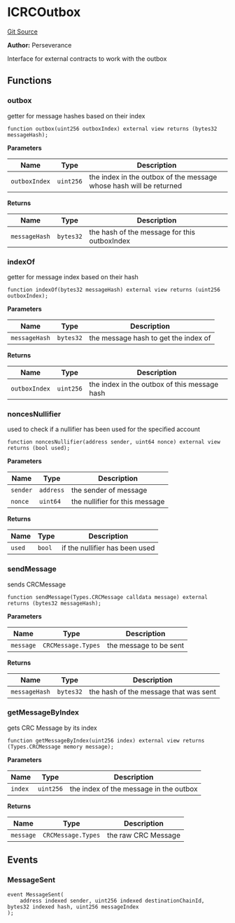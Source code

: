 # ICRCOutbox
[Git Source](https://github.com/LimeChain/crc-protocol/blob/0433ea433f562c1a7a34816f3e2c7926f9fa24dd/src/crc-messages/interfaces/ICRCOutbox.sol)

**Author:**
Perseverance

Interface for external contracts to work with the outbox


## Functions
### outbox

getter for message hashes based on their index


```solidity
function outbox(uint256 outboxIndex) external view returns (bytes32 messageHash);
```
**Parameters**

|Name|Type|Description|
|----|----|-----------|
|`outboxIndex`|`uint256`|the index in the outbox of the message whose hash will be returned|

**Returns**

|Name|Type|Description|
|----|----|-----------|
|`messageHash`|`bytes32`|the hash of the message for this outboxIndex|


### indexOf

getter for message index based on their hash


```solidity
function indexOf(bytes32 messageHash) external view returns (uint256 outboxIndex);
```
**Parameters**

|Name|Type|Description|
|----|----|-----------|
|`messageHash`|`bytes32`|the message hash to get the index of|

**Returns**

|Name|Type|Description|
|----|----|-----------|
|`outboxIndex`|`uint256`|the index in the outbox of this message hash|


### noncesNullifier

used to check if a nullifier has been used for the specified account


```solidity
function noncesNullifier(address sender, uint64 nonce) external view returns (bool used);
```
**Parameters**

|Name|Type|Description|
|----|----|-----------|
|`sender`|`address`|the sender of message|
|`nonce`|`uint64`|the nullifier for this message|

**Returns**

|Name|Type|Description|
|----|----|-----------|
|`used`|`bool`|if the nullifier has been used|


### sendMessage

sends CRCMessage


```solidity
function sendMessage(Types.CRCMessage calldata message) external returns (bytes32 messageHash);
```
**Parameters**

|Name|Type|Description|
|----|----|-----------|
|`message`|`CRCMessage.Types`|the message to be sent|

**Returns**

|Name|Type|Description|
|----|----|-----------|
|`messageHash`|`bytes32`|the hash of the message that was sent|


### getMessageByIndex

gets CRC Message by its index


```solidity
function getMessageByIndex(uint256 index) external view returns (Types.CRCMessage memory message);
```
**Parameters**

|Name|Type|Description|
|----|----|-----------|
|`index`|`uint256`|the index of the message in the outbox|

**Returns**

|Name|Type|Description|
|----|----|-----------|
|`message`|`CRCMessage.Types`|the raw CRC Message|


## Events
### MessageSent

```solidity
event MessageSent(
    address indexed sender, uint256 indexed destinationChainId, bytes32 indexed hash, uint256 messageIndex
);
```

